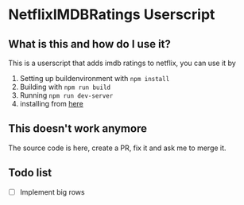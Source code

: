 # NetflixIMDBRatings Userscript

## What is this and how do I use it?
This is a userscript that adds imdb ratings to netflix, you can use it by
1. Setting up buildenvironment with ```npm install```
1. Building with ```npm run build```
1. Running ```npm run dev-server```
1. installing from [here](http://localhost:8080/dist/main.user.js)

## This doesn't work anymore
The source code is here, create a PR, fix it and ask me to merge it.

## Todo list
 * [ ] Implement big rows
